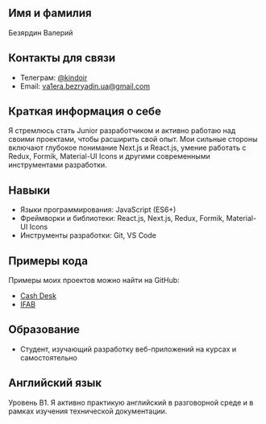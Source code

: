 
## Имя и фамилия
Безярдин Валерий

## Контакты для связи
- Телеграм: [@kindoir](https://t.me/kindoir)
- Email: va1era.bezryadin.ua@gmail.com

## Краткая информация о себе
Я стремлюсь стать Junior разработчиком и активно работаю над своими проектами, чтобы расширить свой опыт. Мои сильные стороны включают глубокое понимание Next.js и React.js, умение работать с Redux, Formik, Material-UI Icons и другими современными инструментами разработки.

## Навыки
- Языки программирования: JavaScript (ES6+)
- Фреймворки и библиотеки: React.js, Next.js, Redux, Formik, Material-UI Icons
- Инструменты разработки: Git, VS Code

## Примеры кода
Примеры моих проектов можно найти на GitHub:
- [Cash Desk](https://github.com/ValeraBezriadin/cash-desk)
- [IFAB](https://github.com/ValeraBezriadin/IFAB)

## Образование
- Студент, изучающий разработку веб-приложений на курсах и самостоятельно

## Английский язык
Уровень B1. Я активно практикую английский в разговорной среде и в рамках изучения технической документации.
